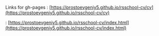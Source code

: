 
Links for gh-pages
:      [https://prostoevgeniy5.github.io/rsschool-cv/cv](https://prostoevgeniy5.github.io/rsschool-cv/cv)


:      [https://prostoevgeniy5.github.io/rsschool-cv/index.html](https://prostoevgeniy5.github.io/rsschool-cv/index.html)
